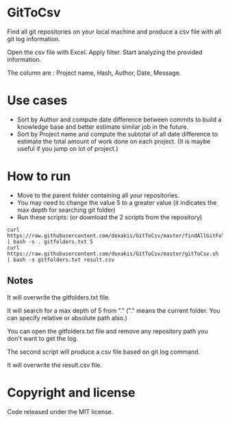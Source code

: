 # GitToCsv
Find all git repositories on your local machine and produce a csv file with all git log information.

Open the csv file with Excel. Apply filter. Start analyzing the provided information.

The column are : Project name, Hash, Author, Date, Message.

# Use cases
- Sort by Author and compute date difference between commits to build a knowledge base and better estimate similar job in the future.
- Sort by Project name and compute the subtotal of all date difference to estimate the total amount of work done on each project. (It is maybe useful if you jump on lot of project.)

# How to run
- Move to the parent folder containing all your repositories.
- You may need to change the value 5 to a greater value (it indicates the max depth for searching git folder)
- Run these scripts: (or download the 2 scripts from the repository)
```
curl https://raw.githubusercontent.com/doxakis/GitToCsv/master/findAllGitFolders.sh | bash -s . gitfolders.txt 5
curl https://raw.githubusercontent.com/doxakis/GitToCsv/master/gitToCsv.sh | bash -s gitfolders.txt result.csv
```
## Notes
It will overwrite the gitfolders.txt file.

It will search for a max depth of 5 from "." ("." means the current folder. You can specify relative or absolute path also.)

You can open the gitfolders.txt file and remove any repository path you don't want to get the log.

The second script will produce a csv file based on git log command.

It will overwrite the result.csv file.

# Copyright and license
Code released under the MIT license.
